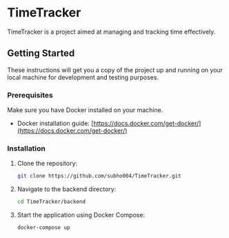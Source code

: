 # TimeTracker

TimeTracker is a project aimed at managing and tracking time effectively.

## Getting Started

These instructions will get you a copy of the project up and running on your local machine for development and testing purposes.

### Prerequisites

Make sure you have Docker installed on your machine.

- Docker installation guide: [https://docs.docker.com/get-docker/](https://docs.docker.com/get-docker/)

### Installation

1. Clone the repository:

   ```bash
   git clone https://github.com/subho004/TimeTracker.git
   ```

2. Navigate to the backend directory:
   ```bash
   cd TimeTracker/backend
   ```
3. Start the application using Docker Compose:
   ```bash
   docker-compose up
   ```
